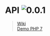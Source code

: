 # API ![0.0.1](https://img.shields.io/badge/MyGamify-0.1.1-green.svg)
> [Wiki](https://github.com/MyGamify/api/wiki)   
> [Demo PHP 7](https://github.com/MyGamify/api-php-demo)   
